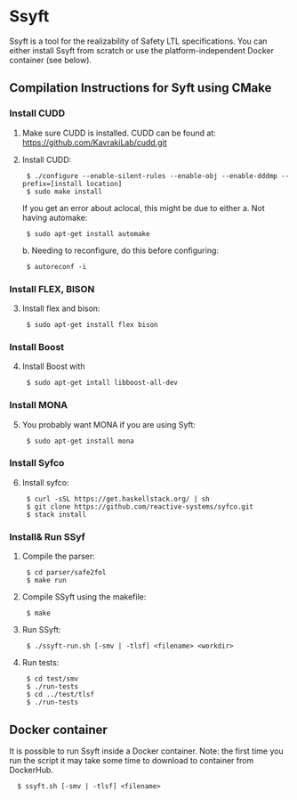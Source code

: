 # Ssyft
Ssyft is a tool for the realizability of Safety LTL specifications.
You can either install Ssyft from scratch or use the platform-independent Docker
container (see below).


## Compilation Instructions for Syft using CMake

### Install CUDD

1. Make sure CUDD is installed. CUDD can be found at: https://github.com/KavrakiLab/cudd.git

2. Install CUDD:

		$ ./configure --enable-silent-rules --enable-obj --enable-dddmp --prefix=[install location]
		$ sudo make install

    If you get an error about aclocal, this might be due to either
    a. Not having automake:

		$ sudo apt-get install automake

    b. Needing to reconfigure, do this before configuring:

		$ autoreconf -i

### Install FLEX, BISON

3. Install flex and bison:
  
		$ sudo apt-get install flex bison

### Install Boost
4. Install Boost with

		$ sudo apt-get intall libboost-all-dev

### Install MONA

5. You probably want MONA if you are using Syft:
    
		$ sudo apt-get install mona

### Install Syfco
6. Install syfco:
	
		$ curl -sSL https://get.haskellstack.org/ | sh
		$ git clone https://github.com/reactive-systems/syfco.git
		$ stack install

### Install& Run SSyf

1. Compile the parser:

		$ cd parser/safe2fol
		$ make run

1. Compile SSyft using the makefile:

   		$ make

2. Run SSyft:

 		$ ./ssyft-run.sh [-smv | -tlsf] <filename> <workdir>	

3. Run tests:

  		$ cd test/smv
 		$ ./run-tests
 		$ cd ../test/tlsf
  		$ ./run-tests


## Docker container
It is possible to run Ssyft inside a Docker container. Note: the first time you
run the script it may take some time to download to container from DockerHub.

      $ ssyft.sh [-smv | -tlsf] <filename>
